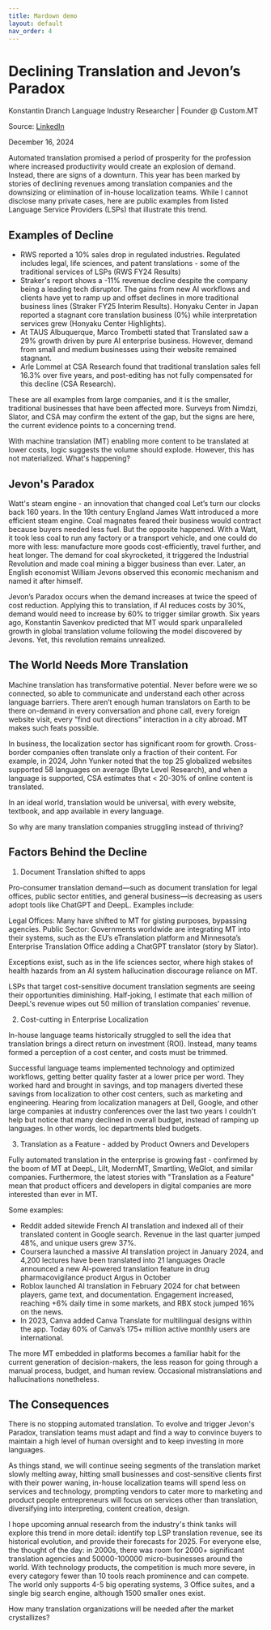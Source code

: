 ```yaml
---
title: Mardown demo
layout: default
nav_order: 4
---
```


# Declining Translation and Jevon’s Paradox
Konstantin Dranch
Language Industry Researcher | Founder @ Custom.MT

Source: [LinkedIn](https://www.linkedin.com/pulse/declining-translation-jevons-paradox-konstantin-dranch-oohye/)

December 16, 2024

Automated translation promised a period of prosperity for the profession where increased productivity would create an explosion of demand. Instead, there are signs of a downturn. This year has been marked by stories of declining revenues among translation companies and the downsizing or elimination of in-house localization teams. While I cannot disclose many private cases, here are public examples from listed Language Service Providers (LSPs) that illustrate this trend.

## Examples of Decline

* RWS reported a 10% sales drop in regulated industries. Regulated includes legal, life sciences, and patent translations - some of the traditional services of LSPs (RWS FY24 Results)
* Straker's report shows a -11% revenue decline despite the company being a leading tech disruptor. The gains from new AI workflows and clients have yet to ramp up and offset declines in more traditional business lines (Straker FY25 Interim Results).
Honyaku Center in Japan reported a stagnant core translation business (0%) while interpretation services grew (Honyaku Center Highlights).
* At TAUS Albuquerque, Marco Trombetti stated that Translated saw a 29% growth driven by pure AI enterprise business. However, demand from small and medium businesses using their website remained stagnant.
* Arle Lommel at CSA Research found that traditional translation sales fell 16.3% over five years, and post-editing has not fully compensated for this decline (CSA Research).

These are all examples from large companies, and it is the smaller, traditional businesses that have been affected more. Surveys from Nimdzi, Slator, and CSA may confirm the extent of the gap, but the signs are here, the current evidence points to a concerning trend. 

With machine translation (MT) enabling more content to be translated at lower costs, logic suggests the volume should explode. However, this has not materialized. What's happening?

## Jevon's Paradox

Watt's steam engine - an innovation that changed coal
Let’s turn our clocks back 160 years. In the 19th century England James Watt introduced a more efficient steam engine. Coal magnates feared their business would contract because buyers needed less fuel. But the opposite happened. With a Watt, it took less coal to run any factory or a transport vehicle, and one could do more with less: manufacture more goods cost-efficiently, travel further, and heat longer. The demand for coal skyrocketed, it triggered the Industrial Revolution and made coal mining a bigger business than ever. Later, an English economist William Jevons observed this economic mechanism and named it after himself. 

Jevon’s Paradox occurs when the demand increases at twice the speed of cost reduction. Applying this to translation, if AI reduces costs by 30%, demand would need to increase by 60% to trigger similar growth. Six years ago, Konstantin Savenkov predicted that MT would spark unparalleled growth in global translation volume following the model discovered by Jevons. Yet, this revolution remains unrealized.

## The World Needs More Translation

Machine translation has transformative potential. Never before were we so connected, so able to communicate and understand each other across language barriers. There aren’t enough human translators on Earth to be there on-demand in every conversation and phone call, every foreign website visit, every “find out directions” interaction in a city abroad. MT makes such feats possible.

In business, the localization sector has significant room for growth. Cross-border companies often translate only a fraction of their content. For example, in 2024, John Yunker noted that the top 25 globalized websites supported 58 languages on average (Byte Level Research), and when a language is supported, CSA estimates that < 20-30% of online content is translated. 

In an ideal world, translation would be universal, with every website, textbook, and app available in every language.

So why are many translation companies struggling instead of thriving?


## Factors Behind the Decline

1. Document Translation shifted to apps

Pro-consumer translation demand—such as document translation for legal offices, public sector entities, and general business—is decreasing as users adopt tools like ChatGPT and DeepL. Examples include:

Legal Offices: Many have shifted to MT for gisting purposes, bypassing agencies.
Public Sector: Governments worldwide are integrating MT into their systems, such as the EU’s eTranslation platform and Minnesota’s Enterprise Translation Office adding a ChatGPT translator (story by Slator).

Exceptions exist, such as in the life sciences sector, where high stakes of health hazards from an AI system hallucination discourage reliance on MT.

LSPs that target cost-sensitive document translation segments are seeing their opportunities diminishing. Half-joking, I estimate that each million of DeepL's revenue wipes out 50 million of translation companies' revenue.

2. Cost-cutting in Enterprise Localization

In-house language teams historically struggled to sell the idea that translation brings a direct return on investment (ROI). Instead, many teams formed a perception of a cost center, and costs must be trimmed.

Successful language teams implemented technology and optimized workflows, getting better quality faster at a lower price per word. They worked hard and brought in savings, and top managers diverted these savings from localization to other cost centers, such as marketing and engineering. Hearing from localization managers at Dell, Google, and other large companies at industry conferences over the last two years I couldn't help but notice that many declined in overall budget, instead of ramping up languages. In other words, loc departments bled budgets.

3. Translation as a Feature - added by Product Owners and Developers

Fully automated translation in the enterprise is growing fast - confirmed by the boom of MT at DeepL, Lilt, ModernMT, Smartling, WeGlot, and similar companies. Furthermore, the latest stories with "Translation as a Feature" mean that product officers and developers in digital companies are more interested than ever in MT. 

Some examples:

* Reddit added sitewide French AI translation and indexed all of their translated content in Google search. Revenue in the last quarter jumped 48%, and unique users grew 37%.
* Coursera launched a massive AI translation project in January 2024, and 4,200 lectures have been translated into 21 languages
Oracle announced a new AI-powered translation feature in drug pharmacovigilance product Argus in October
* Roblox launched AI translation in February 2024 for chat between players, game text, and documentation. Engagement increased, reaching +6% daily time in some markets, and RBX stock jumped 16% on the news.
* In 2023, Canva added Canva Translate for multilingual designs within the app. Today 60% of Canva’s 175+ million active monthly users are international.

The more MT embedded in platforms becomes a familiar habit for the current generation of decision-makers, the less reason for going through a manual process, budget, and human review. Occasional mistranslations and hallucinations nonetheless.

## The Consequences

There is no stopping automated translation. To evolve and trigger Jevon's Paradox, translation teams must adapt and find a way to convince buyers to maintain a high level of human oversight and to keep investing in more languages.

As things stand, we will continue seeing segments of the translation market slowly melting away, hitting small businesses and cost-sensitive clients first with their power waning, in-house localization teams will spend less on services and technology, prompting vendors to cater more to marketing and product people entrepreneurs will focus on services other than translation, diversifying into interpreting, content creation, design.

I hope upcoming annual research from the industry's think tanks will explore this trend in more detail: identify top LSP translation revenue, see its historical evolution, and provide their forecasts for 2025. For everyone else, the thought of the day: in 2000s, there was room for 2000+ significant translation agencies and 50000-100000 micro-businesses around the world. With technology products, the competition is much more severe, in every category fewer than 10 tools reach prominence and can compete. The world only supports 4-5 big operating systems, 3 Office suites, and a single big search engine, although 1500 smaller ones exist. 

How many translation organizations will be needed after the market crystallizes?

